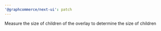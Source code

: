 ```yaml
---
'@graphcommerce/next-ui': patch
---
```


Measure the size of children of the overlay to determine the size of children

